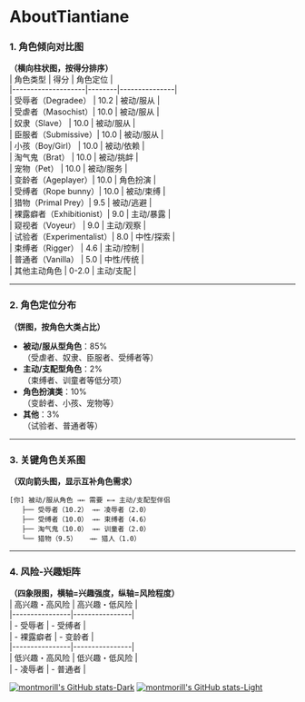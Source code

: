 # AboutTiantiane
### **1. 角色倾向对比图**  
**（横向柱状图，按得分排序）**  
| 角色类型          | 得分   | 角色定位      |  
|--------------------|--------|---------------|  
| 受辱者（Degradee） | 10.2   | 被动/服从     |  
| 受虐者（Masochist）| 10.0   | 被动/服从     |  
| 奴隶（Slave）      | 10.0   | 被动/服从     |  
| 臣服者（Submissive）| 10.0  | 被动/服从     |  
| 小孩（Boy/Girl）   | 10.0   | 被动/依赖     |  
| 淘气鬼（Brat）     | 10.0   | 被动/挑衅     |  
| 宠物（Pet）        | 10.0   | 被动/服务     |  
| 变龄者（Ageplayer）| 10.0   | 角色扮演      |  
| 受缚者（Rope bunny）| 10.0  | 被动/束缚     |  
| 猎物（Primal Prey）| 9.5    | 被动/逃避     |  
| 裸露癖者（Exhibitionist）| 9.0 | 主动/暴露    |  
| 窥视者（Voyeur）   | 9.0    | 主动/观察     |  
| 试验者（Experimentalist）| 8.0 | 中性/探索 |  
| 束缚者（Rigger）   | 4.6    | 主动/控制     |  
| 普通者（Vanilla）  | 5.0    | 中性/传统     |  
| 其他主动角色       | 0-2.0  | 主动/支配     |  

---

### **2. 角色定位分布**  
**（饼图，按角色大类占比）**  
- **被动/服从型角色**：85%  
  （受虐者、奴隶、臣服者、受缚者等）  
- **主动/支配型角色**：2%  
  （束缚者、训童者等低分项）  
- **角色扮演类**：10%  
  （变龄者、小孩、宠物等）  
- **其他**：3%  
  （试验者、普通者等）  

---

### **3. 关键角色关系图**  
**（双向箭头图，显示互补角色需求）**  
```
[你] 被动/服从角色 →← 需要 ←→ 主动/支配型伴侣  
   ├── 受辱者（10.2） →← 凌辱者（2.0）  
   ├── 受缚者（10.0） →← 束缚者（4.6）  
   ├── 淘气鬼（10.0） →← 训童者（2.0）  
   └── 猎物（9.5）   →← 猎人（1.0）  
```

---

### **4. 风险-兴趣矩阵**  
**（四象限图，横轴=兴趣强度，纵轴=风险程度）**  
| 高兴趣・高风险 | 高兴趣・低风险 |  
|----------------|----------------|  
| - 受辱者       | - 受缚者       |  
| - 裸露癖者     | - 变龄者       |  
|----------------|----------------|  
| 低兴趣・高风险 | 低兴趣・低风险 |  
| - 凌辱者       | - 普通者       |

[![montmorill's GitHub stats-Dark](https://github-readme-stats.vercel.app/api?username=montmorill&show_icons=true&theme=dark#gh-dark-mode-only)](https://github.com/anuraghazra/github-readme-stats#gh-dark-mode-only)
[![montmorill's GitHub stats-Light](https://github-readme-stats.vercel.app/api?username=montmorill&show_icons=true&theme=default#gh-light-mode-only)](https://github.com/anuraghazra/github-readme-stats#gh-light-mode-only)
